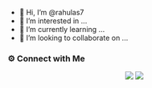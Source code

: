 - 👋 Hi, I’m @rahulas7
- 👀 I’m interested in ...
- 🌱 I’m currently learning ...
- 💞️ I’m looking to collaborate on ...
### ⚙️ Connect with Me
<p align="center">
<a href="mailto:rahulsreenivas7@gmail.com"><img src="https://img.shields.io/badge/Gmail-D14836?style=for-the-badge&logo=gmail&logoColor=white"/></a>
<a href="https://www.linkedin.com/in/rahul-as/"><img src="https://img.shields.io/badge/LinkedIn-0077B5?style=for-the-badge&logo=linkedin&logoColor=white"/></a>   

<!---
rahulas7/rahulas7 is a ✨ special ✨ repository because its `README.md` (this file) appears on your GitHub profile.
You can click the Preview link to take a look at your changes.
--->

